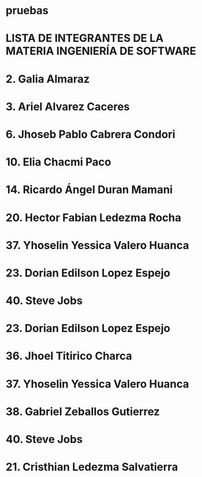 # pruebas
# LISTA DE INTEGRANTES DE LA MATERIA INGENIERÍA DE SOFTWARE
# 2. Galia Almaraz
# 3. Ariel Alvarez Caceres
# 6. Jhoseb Pablo Cabrera Condori
# 10. Elia Chacmi Paco
# 14. Ricardo Ángel Duran Mamani
# 20. Hector Fabian Ledezma Rocha
# 37. Yhoselin Yessica Valero Huanca
# 23. Dorian Edilson Lopez Espejo
# 40. Steve Jobs
# 23. Dorian Edilson Lopez Espejo
# 36. Jhoel Titirico Charca
# 37. Yhoselin Yessica Valero Huanca
# 38. Gabriel Zeballos Gutierrez
# 40. Steve Jobs
# 21. Cristhian Ledezma Salvatierra
